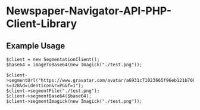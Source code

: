 # Newspaper-Navigator-API-PHP-Client-Library

## Example Usage
```
$client = new SegmentationClient();
$base64 = imageToBase64(new Imagick("./test.png"));

$client->segmentUrl("https://www.gravatar.com/avatar/a6931c71023665f96eb121b700e4ff49?s=328&d=identicon&r=PG&f=1");
$client->segmentFile("./test.png");
$client->segmentBase64($base64);
$client->segmentImagick(new Imagick("./test.png"));
```